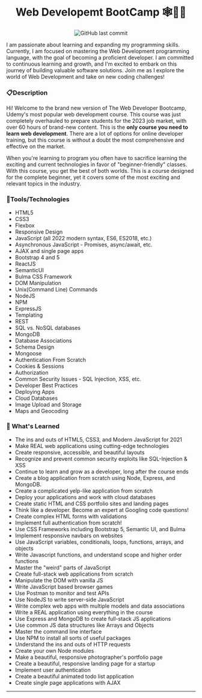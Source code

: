 <p align="center">
<h1 align="center">Web Developemt BootCamp 🕸️👨‍💻
</h1>
</p>

<p align="center">
    <img src="https://img.shields.io/github/last-commit/migenjutsu/python-bootcamp?style=plastic" alt="GitHub last commit">
    <!-- <img src="https://img.shields.io/github/forks/migenjutsu/python-bootcamp.svg" alt="">
    <img src="https://img.shields.io/github/stars/migenjutsu/python-bootcamp.svg" alt=""> -->
</p>

I am passionate about learning and expanding my programming skills. Currently, I am focused on mastering the Web Development programming language, with the goal of becoming a proficient developer. I am committed to continuous learning and growth, and I'm excited to embark on this journey of building valuable software solutions. Join me as I explore the world of Web Development and take on new coding challenges!

### 📋Description

Hi! Welcome to the brand new version of The Web Developer Bootcamp, Udemy's most popular web development course.  This course was just completely overhauled to prepare students for the 2023 job market, with over 60 hours of brand-new content. This is the **only course you need to learn web development**. There are a lot of options for online developer training, but this course is without a doubt the most comprehensive and effective on the market. 

When you're learning to program you often have to sacrifice learning the exciting and current technologies in favor of "beginner-friendly" classes.  With this course, you get the best of both worlds.  This is a course designed for the complete beginner, yet it covers some of the most exciting and relevant topics in the industry.


### 🧰Tools/Technologies

- HTML5
- CSS3
- Flexbox
- Responsive Design
- JavaScript (all 2022 modern syntax, ES6, ES2018, etc.)
- Asynchronous JavaScript - Promises, async/await, etc.
- AJAX and single page apps
- Bootstrap 4 and 5
- ReactJS
- SemanticUI
- Bulma CSS Framework
- DOM Manipulation
- Unix(Command Line) Commands
- NodeJS
- NPM
- ExpressJS
- Templating
- REST
- SQL vs. NoSQL databases
- MongoDB
- Database Associations
- Schema Design
- Mongoose
- Authentication From Scratch
- Cookies & Sessions
- Authorization
- Common Security Issues - SQL Injection, XSS, etc.
- Developer Best Practices
- Deploying Apps
- Cloud Databases
- Image Upload and Storage
- Maps and Geocoding

### 📓 What's Learned

- The ins and outs of HTML5, CSS3, and Modern JavaScript for 2021
- Make REAL web applications using cutting-edge technologies
- Create responsive, accessible, and beautiful layouts
- Recognize and prevent common security exploits like SQL-Injection & XSS
- Continue to learn and grow as a developer, long after the course ends
- Create a blog application from scratch using Node, Express, and MongoDB.
- Create a complicated yelp-like application from scratch
- Deploy your applications and work with cloud databases
- Create static HTML and CSS portfolio sites and landing pages
- Think like a developer. Become an expert at Googling code questions!
- Create complex HTML forms with validations
- Implement full authentication from scratch!
- Use CSS Frameworks including Bootstrap 5, Semantic UI, and Bulma
- Implement responsive navbars on websites
- Use JavaScript variables, conditionals, loops, functions, arrays, and objects
- Write Javascript functions, and understand scope and higher order functions
- Master the "weird" parts of JavaScript
- Create full-stack web applications from scratch
- Manipulate the DOM with vanilla JS
- Write JavaScript based browser games
- Use Postman to monitor and test APIs
- Use NodeJS to write server-side JavaScript
- Write complex web apps with multiple models and data associations
- Write a REAL application using everything in the course
- Use Express and MongoDB to create full-stack JS applications
- Use common JS data structures like Arrays and Objects
- Master the command line interface
- Use NPM to install all sorts of useful packages
- Understand the ins and outs of HTTP requests
- Create your own Node modules
- Make a beautiful, responsive photographer's portfolio page
- Create a beautiful, responsive landing page for a startup
- Implement user authentication
- Create a beautiful animated todo list application
- Create single page applications with AJAX

----
